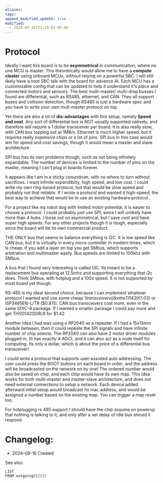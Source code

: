 ```yaml
---
aliases: 
tags: 
append_modified_update: true
modified:
  - 2024-09-16T21:19:03-06:00
---
```


# Protocol
Ideally I want this board is to be **asymmetrical** in communication, where no one MCU is master. This theoretically would allow me to have a **compute cluster** using onboard MCUs, without relying on a powerful SBC. I will still likely have a host SBC talk with the board for advance AI. Each MCU has a customizable config that can be updated to help it understand it's place and connected motors and sensors. The best multi-master/ multi-drop busses I found are differential, such as RS485, ethernet, and CAN. They all support buses and collision detection, though RS485 is just a hardware spec and you have to write your own mult-master protocol on top.

Yet there are also a lot of **dis-advantages** with this setup, namely **Speed and cost**. Any sort of differential bus is NOT usually supported natively, and therefore will require a 1 dollar transceiver per board. It is also really slow, with CAN bus topping out at 1MB/s. Ethernet is much higher speed, but it requires really expensive chips or a lot of pins. SPI bus in this case would win for speed and cost savings, though it would mean a master and slave architecture

SPI bus has its own problems though, such as not being infinitely expandable. The number of devices is limited to the number of pins on the master, meaning I can't plug in boards forever.

It appears like I am in a sticky conundrum, with no where to turn without sacrifices. I want infinite expandibilty, high speed, and low cost. I could write my own ring-based protocol, but that would be slow speed and probably not that reliable. If I wrote a protocol and wanted it high-speed, the best way to achieve that would be to use an existing hardware protocol..

For a project like my robot dog with limited motor potential, it is easier to choose a protocol. I could probably just use SPI, since I will unlikely have more than 4 hubs. I loose out on asymmetrical, but I save cost and have super high speeds. For any other projects though it is tough, especially since the board will be its own commercial product.

THE ONLY bus that seems to balance everything is I2C. It is low speed like CAN bus, but it is virtually in every micro controller in modern times, which is cheap. If you add a layer on top you get SMbus, which supports arbitration and multimaster easily. Bus speeds are limited to 100khz with SMbus.

A bus that I found very interesting is called I3C. Its meant to be a replacement bus operating at 12.5mhz and supporting everything that i2c does. Think SMbus, with hotplug and a 100x speed. It is not supported by most board yet though.

RS-485 is my ideal second choice, because I can implement whatever protocol I wanted and use some cheap $1 transceivers (like the TI 1420 ($1.03) or  ISP3485EN-L/TR ($0.87)). CAN bus transceivers cost more, even in the same SOIC-8 package. If I wanted a smaller package I could pay more and get THVD1420DRLR for $1.42

Another Idea I had was using a RP2040 as a repeater. If I had a 15x15mm module between, then it could repeate the SPI signals and have infinite number of chip selects. The RP2040 can also have 2 motor driver modules plugged in, (it has exactly 4 ADC), and it can also act as a node itself for computing. Its only a dollar, which is about the price of a differential bus transceiver!

I could write a protocol that supports user-assisted auto addressing. The user could press the BOOT buttons on each board in order, and the address will be broadcasted on the network on by one! The ordered number would also be saved on chip, and each chip would have its own map. This idea works for both multi-master and master-slave architecture, and does not need external connections to setup a network. Each device added afterward initial setup would broadcast its mac address, and would be assigned a number based on the existing map. You can trigger a map reset too. 

For hotplugging rs 485 support I should have the chip assume on powerup that nothing is talking to it, and only after a set delay of idle bus should it respond

# Changelog:
- 2024-09-16 Created

See also:
```dataview
LIST
FROM outgoing([[]])
```